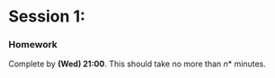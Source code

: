 # Session 1: 

<puzzle-template />
<puzzle-template />
<puzzle-template />

### Homework

Complete  by **(Wed) 21:00**.  This should take no more than *n** minutes.